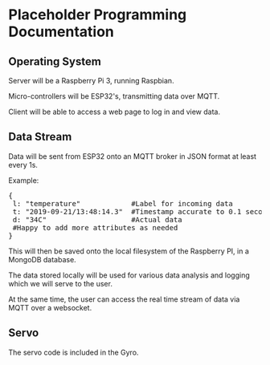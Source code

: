 # Placeholder Programming Documentation

## Operating System

Server will be a Raspberry Pi 3, running Raspbian.

Micro-controllers will be ESP32's, transmitting data over MQTT.

Client will be able to access a web page to log in and view data.

## Data Stream

Data will be sent from ESP32 onto an MQTT broker in JSON format at least every 1s. 

Example: 
<pre>
{
 l: "temperature"            #Label for incoming data
 t: "2019-09-21/13:48:14.3"  #Timestamp accurate to 0.1 seconds
 d: "34C"                    #Actual data 
 #Happy to add more attributes as needed
}
</pre>

This will then be saved onto the local filesystem of the Raspberry PI, in a MongoDB database. 

The data stored locally will be used for various data analysis and logging which we will serve to the user.

At the same time, the user can access the real time stream of data via MQTT over a websocket.

## Servo

The servo code is included in the Gyro. 
